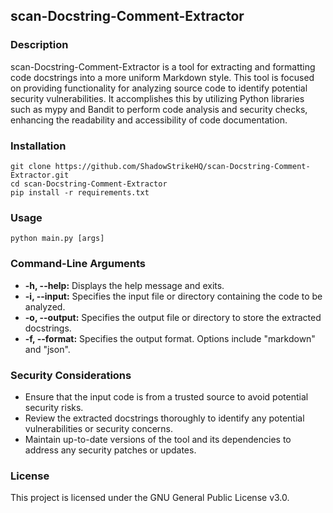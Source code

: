 ## scan-Docstring-Comment-Extractor

### Description

scan-Docstring-Comment-Extractor is a tool for extracting and formatting code docstrings into a more uniform Markdown style. This tool is focused on providing functionality for analyzing source code to identify potential security vulnerabilities. It accomplishes this by utilizing Python libraries such as mypy and Bandit to perform code analysis and security checks, enhancing the readability and accessibility of code documentation.

### Installation

```
git clone https://github.com/ShadowStrikeHQ/scan-Docstring-Comment-Extractor.git
cd scan-Docstring-Comment-Extractor
pip install -r requirements.txt
```

### Usage

```
python main.py [args]
```

### Command-Line Arguments

* **-h, --help:** Displays the help message and exits.
* **-i, --input:** Specifies the input file or directory containing the code to be analyzed.
* **-o, --output:** Specifies the output file or directory to store the extracted docstrings.
* **-f, --format:** Specifies the output format. Options include "markdown" and "json".

### Security Considerations

* Ensure that the input code is from a trusted source to avoid potential security risks.
* Review the extracted docstrings thoroughly to identify any potential vulnerabilities or security concerns.
* Maintain up-to-date versions of the tool and its dependencies to address any security patches or updates.

### License

This project is licensed under the GNU General Public License v3.0.